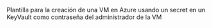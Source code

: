 Plantilla para la creación de una VM en Azure usando un secret en un KeyVault como contraseña del administrador de la VM
